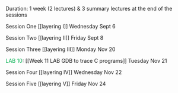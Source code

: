 Duration: 1 week (2 lectures) & 3 summary lectures at the end of the sessions

Session One [[layering I]]  Wednesday Sept 6

Session Two [[layering II]] Friday Sept 8

Session Three [[layering III]] Monday Nov 20

<font color="#00b050">LAB 10</font>: [[Week 11 LAB GDB to trace C programs]] Tuesday Nov 21 

Session Four [[layering IV]] Wednesday Nov 22

Session Five [[layering V]] Friday Nov 24


